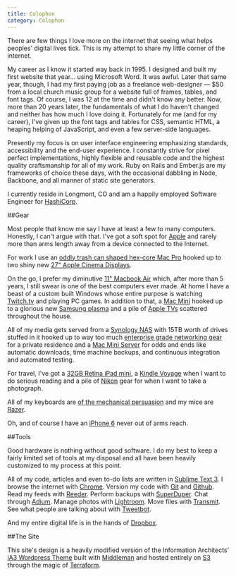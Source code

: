 ```yaml
---
title: Colophon
category: Colophon
---
```


There are few things I love more on the internet that seeing what helps peoples' digital lives tick.  This is my attempt to share my little corner of the internet.

My career as I know it started way back in 1995. I designed and built my first website that year&hellip; using Microsoft Word. It was awful. Later that same year, though, I had my first paying job as a freelance web-designer &mdash; $50 from a local church music group for a website full of frames, tables, and font tags. Of course, I was 12 at the time and didn't know any better. Now, more than 20 years later, the fundamentals of what I do haven't changed and neither has how much I love doing it. Fortunately for me (and for my career), I've given up the font tags and tables for CSS, semantic HTML, a heaping helping of JavaScript, and even a few server-side languages.

Presently my focus is on user interface engineering emphasizing standards, accessibility and the end-user experience. I constantly strive for pixel perfect implementations, highly flexible and reusable code and the highest quality craftsmanship for all of my work. Ruby on Rails and Ember.js are my frameworks of choice these days, with the occasional dabbling in Node, Backbone, and all manner of static site generators.

I currently reside in Longmont, CO and am a happily employed Software Engineer for [HashiCorp](http://www.hashicorp.com).

##Gear

Most people that know me say I have at least a few to many computers.  Honestly, I can't argue with that. I've got a soft spot for [Apple](http://www.apple.com) and rarely more than arms length away from a device connected to the Internet.

For work I use an [oddly trash can shaped hex-core Mac Pro](http://www.apple.com/mac-pro/) hooked up to two shiny new [27" Apple Cinema Displays](http://www.apple.com/displays/).

On the go, I prefer my diminutive [11" Macbook Air](http://www.apple.com/macbookair) which, after more than 5 years, I still swear is one of the best computers ever made. At home I have a beast of a custom built Windows whose entire purpose is watching [Twitch.tv](http://twitch.tv) and playing PC games. In addition to that, a [Mac Mini](http://www.apple.com/macmini/) hooked up to a glorious new [Samsung plasma](http://mrkp.me/5h) and a pile of [Apple TVs](http://www.apple.com/appletv/) scattered throughout the house.

All of my media gets served from a [Synology NAS](http://www.synology.com/en-us/products/overview/DS1513+) with 15TB worth of drives stuffed in it hooked up to way too much [enterprise grade networking gear](http://ubnt.com) for a private residence and a [Mac Mini Server](http://www.apple.com/macmini/server/) for odds and ends like automatic downloads, time machine backups, and continuous integration and automated testing.

For travel, I've got a [32GB Retina iPad mini](http://www.apple.com/ipad/), a [Kindle Voyage](http://www.amazon.com/dp/B00IOY8XWQ/ref=ods_fs_kv) when I want to do serious reading and a pile of [Nikon](http://www.nikonusa.com/) gear for when I want to take a photograph.

All of my keyboards are [of the mechanical persuasion](http://elitekeyboards.com/) and my mice are [Razer](http://mrkp.me/2m).

Oh, and of course I have an [iPhone 6](http://www.apple.com/iphone/) never out of arms reach.

##Tools

Good hardware is nothing without good software.  I do my best to keep a fairly limited set of tools at my disposal and all have been heavily customized to my process at this point.

All of my code, articles and even to-do lists are written in [Sublime Text 3](http://www.sublimetext.com/). I browse the internet with [Chrome](http://www.google.com/chrome/). Version my code with [Git](http://git-scm.com/) and [Github](http://www.github.com). Read my feeds with [Reeder](http://reederapp.com). Perform backups with [SuperDuper](http://www.shirt-pocket.com/SuperDuper/SuperDuperDescription.html). Chat through [Adium](http://www.adiumx.com). Manage photos with [Lightroom](http://www.adobe.com/products/photoshop-lightroom.html). Move files with [Transmit](http://www.panic.com/transmit). See what people are talking about with [Tweetbot](http://tapbots.com/tweetbot/).

And my entire digital life is in the hands of [Dropbox](http://www.dropbox.com).

##The Site

This site's design is a heavily modified version of the Information Architects' [iA3 Wordpress Theme](http://www.informationarchitects.jp/en/ia3/) built with [Middleman](http://middlemanapp.com/) and hosted entirely on [S3](http://aws.amazon.com/s3/) through the magic of [Terraform](http://terraform.io).

